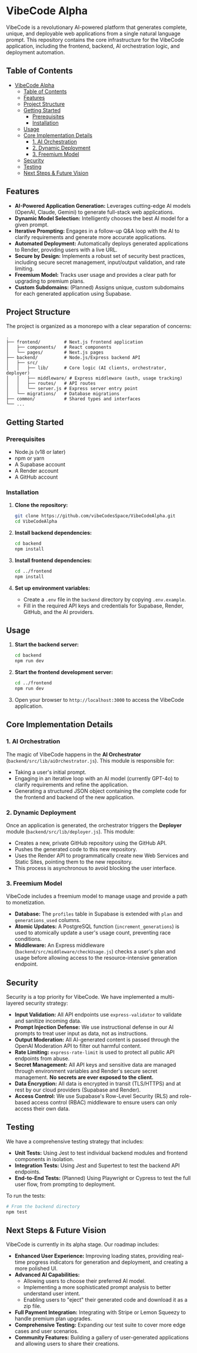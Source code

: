 # VibeCode Alpha

VibeCode is a revolutionary AI-powered platform that generates complete, unique, and deployable web applications from a single natural language prompt. This repository contains the core infrastructure for the VibeCode application, including the frontend, backend, AI orchestration logic, and deployment automation.

## Table of Contents

- [VibeCode Alpha](#vibecode-alpha)
  - [Table of Contents](#table-of-contents)
  - [Features](#features)
  - [Project Structure](#project-structure)
  - [Getting Started](#getting-started)
    - [Prerequisites](#prerequisites)
    - [Installation](#installation)
  - [Usage](#usage)
  - [Core Implementation Details](#core-implementation-details)
    - [1. AI Orchestration](#1-ai-orchestration)
    - [2. Dynamic Deployment](#2-dynamic-deployment)
    - [3. Freemium Model](#3-freemium-model)
  - [Security](#security)
  - [Testing](#testing)
  - [Next Steps & Future Vision](#next-steps--future-vision)

## Features

- **AI-Powered Application Generation:** Leverages cutting-edge AI models (OpenAI, Claude, Gemini) to generate full-stack web applications.
- **Dynamic Model Selection:** Intelligently chooses the best AI model for a given prompt.
- **Iterative Prompting:** Engages in a follow-up Q&A loop with the AI to clarify requirements and generate more accurate applications.
- **Automated Deployment:** Automatically deploys generated applications to Render, providing users with a live URL.
- **Secure by Design:** Implements a robust set of security best practices, including secure secret management, input/output validation, and rate limiting.
- **Freemium Model:** Tracks user usage and provides a clear path for upgrading to premium plans.
- **Custom Subdomains:** (Planned) Assigns unique, custom subdomains for each generated application using Supabase.

## Project Structure

The project is organized as a monorepo with a clear separation of concerns:

```
.
├── frontend/         # Next.js frontend application
│   ├── components/   # React components
│   └── pages/        # Next.js pages
├── backend/          # Node.js/Express backend API
│   ├── src/
│   │   ├── lib/      # Core logic (AI clients, orchestrator, deployer)
│   │   ├── middleware/ # Express middleware (auth, usage tracking)
│   │   ├── routes/   # API routes
│   │   └── server.js # Express server entry point
│   └── migrations/   # Database migrations
├── common/           # Shared types and interfaces
└── ...
```

## Getting Started

### Prerequisites

- Node.js (v18 or later)
- npm or yarn
- A Supabase account
- A Render account
- A GitHub account

### Installation

1.  **Clone the repository:**

    ```bash
    git clone https://github.com/vibeCodesSpace/VibeCodeAlpha.git
    cd VibeCodeAlpha
    ```

2.  **Install backend dependencies:**

    ```bash
    cd backend
    npm install
    ```

3.  **Install frontend dependencies:**

    ```bash
    cd ../frontend
    npm install
    ```

4.  **Set up environment variables:**
    - Create a `.env` file in the `backend` directory by copying `.env.example`.
    - Fill in the required API keys and credentials for Supabase, Render, GitHub, and the AI providers.

## Usage

1.  **Start the backend server:**

    ```bash
    cd backend
    npm run dev
    ```

2.  **Start the frontend development server:**

    ```bash
    cd ../frontend
    npm run dev
    ```

3.  Open your browser to `http://localhost:3000` to access the VibeCode application.

## Core Implementation Details

### 1. AI Orchestration

The magic of VibeCode happens in the **AI Orchestrator** (`backend/src/lib/aiOrchestrator.js`). This module is responsible for:

- Taking a user's initial prompt.
- Engaging in an iterative loop with an AI model (currently GPT-4o) to clarify requirements and refine the application.
- Generating a structured JSON object containing the complete code for the frontend and backend of the new application.

### 2. Dynamic Deployment

Once an application is generated, the orchestrator triggers the **Deployer** module (`backend/src/lib/deployer.js`). This module:

- Creates a new, private GitHub repository using the GitHub API.
- Pushes the generated code to this new repository.
- Uses the Render API to programmatically create new Web Services and Static Sites, pointing them to the new repository.
- This process is asynchronous to avoid blocking the user interface.

### 3. Freemium Model

VibeCode includes a freemium model to manage usage and provide a path to monetization.

- **Database:** The `profiles` table in Supabase is extended with `plan` and `generations_used` columns.
- **Atomic Updates:** A PostgreSQL function (`increment_generations`) is used to atomically update a user's usage count, preventing race conditions.
- **Middleware:** An Express middleware (`backend/src/middleware/checkUsage.js`) checks a user's plan and usage before allowing access to the resource-intensive generation endpoint.

## Security

Security is a top priority for VibeCode. We have implemented a multi-layered security strategy:

- **Input Validation:** All API endpoints use `express-validator` to validate and sanitize incoming data.
- **Prompt Injection Defense:** We use instructional defense in our AI prompts to treat user input as data, not as instructions.
- **Output Moderation:** All AI-generated content is passed through the OpenAI Moderation API to filter out harmful content.
- **Rate Limiting:** `express-rate-limit` is used to protect all public API endpoints from abuse.
- **Secret Management:** All API keys and sensitive data are managed through environment variables and Render's secure secret management. **No secrets are ever exposed to the client.**
- **Data Encryption:** All data is encrypted in transit (TLS/HTTPS) and at rest by our cloud providers (Supabase and Render).
- **Access Control:** We use Supabase's Row-Level Security (RLS) and role-based access control (RBAC) middleware to ensure users can only access their own data.

## Testing

We have a comprehensive testing strategy that includes:

- **Unit Tests:** Using Jest to test individual backend modules and frontend components in isolation.
- **Integration Tests:** Using Jest and Supertest to test the backend API endpoints.
- **End-to-End Tests:** (Planned) Using Playwright or Cypress to test the full user flow, from prompting to deployment.

To run the tests:

```bash
# From the backend directory
npm test
```

## Next Steps & Future Vision

VibeCode is currently in its alpha stage. Our roadmap includes:

- **Enhanced User Experience:** Improving loading states, providing real-time progress indicators for generation and deployment, and creating a more polished UI.
- **Advanced AI Capabilities:**
  - Allowing users to choose their preferred AI model.
  - Implementing a more sophisticated prompt analysis to better understand user intent.
  - Enabling users to "eject" their generated code and download it as a zip file.
- **Full Payment Integration:** Integrating with Stripe or Lemon Squeezy to handle premium plan upgrades.
- **Comprehensive Testing:** Expanding our test suite to cover more edge cases and user scenarios.
- **Community Features:** Building a gallery of user-generated applications and allowing users to share their creations.

